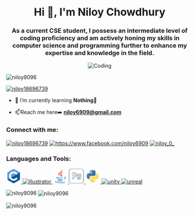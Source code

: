 <h1 align="center">Hi 👋, I'm Niloy Chowdhury</h1>
<h3 align="center">As a current CSE student, I possess an intermediate level of coding proficiency and am actively honing my skills in computer science and programming further to enhance my expertise and knowledge in the field.</h3>
<div style="text-align: center;">
    <img alt="Coding" width="400" src="https://media3.giphy.com/media/v1.Y2lkPTc5MGI3NjExZHl4MnBjZmU5dXQyaGt5M2FnNWRqeXlvYWZjZnZhMzNiY21ydzBvbSZlcD12MV9pbnRlcm5hbF9naWZfYnlfaWQmY3Q9Zw/78XCFBGOlS6keY1Bil/giphy.gif">
</div>

</div>

<p align="left"> <img src="https://komarev.com/ghpvc/?username=niloy9096&label=Profile%20views&color=0e75b6&style=flat" alt="niloy9096" /> </p>

<p align="left"> <a href="https://twitter.com/niloy18696739" target="blank"><img src="https://img.shields.io/twitter/follow/niloy18696739?logo=twitter&style=for-the-badge" alt="niloy18696739" /></a> </p>

- 🌱 I’m currently learning **Nothing🫥**

- 📫Reach me here➡️ **niloy6909@gmail.com**

<h3 align="left">Connect with me:</h3>
<p align="left">
<a href="https://twitter.com/niloy18696739" target="blank"><img align="center" src="https://raw.githubusercontent.com/rahuldkjain/github-profile-readme-generator/master/src/images/icons/Social/twitter.svg" alt="niloy18696739" height="30" width="40" /></a>
<a href="https://fb.com/https://www.facebook.com/niloy6909" target="blank"><img align="center" src="https://raw.githubusercontent.com/rahuldkjain/github-profile-readme-generator/master/src/images/icons/Social/facebook.svg" alt="https://www.facebook.com/niloy6909" height="30" width="40" /></a>
<a href="https://instagram.com/niloy_0_" target="blank"><img align="center" src="https://raw.githubusercontent.com/rahuldkjain/github-profile-readme-generator/master/src/images/icons/Social/instagram.svg" alt="niloy_0_" height="30" width="40" /></a>
</p>

<h3 align="left">Languages and Tools:</h3>
<p align="left"> <a href="https://www.cprogramming.com/" target="_blank" rel="noreferrer"> <img src="https://raw.githubusercontent.com/devicons/devicon/master/icons/c/c-original.svg" alt="c" width="40" height="40"/> </a> <a href="https://www.adobe.com/in/products/illustrator.html" target="_blank" rel="noreferrer"> <img src="https://www.vectorlogo.zone/logos/adobe_illustrator/adobe_illustrator-icon.svg" alt="illustrator" width="40" height="40"/> </a> <a href="https://www.java.com" target="_blank" rel="noreferrer"> <img src="https://raw.githubusercontent.com/devicons/devicon/master/icons/java/java-original.svg" alt="java" width="40" height="40"/> </a> <a href="https://www.photoshop.com/en" target="_blank" rel="noreferrer"> <img src="https://raw.githubusercontent.com/devicons/devicon/master/icons/photoshop/photoshop-line.svg" alt="photoshop" width="40" height="40"/> </a> <a href="https://www.python.org" target="_blank" rel="noreferrer"> <img src="https://raw.githubusercontent.com/devicons/devicon/master/icons/python/python-original.svg" alt="python" width="40" height="40"/> </a> <a href="https://unity.com/" target="_blank" rel="noreferrer"> <img src="https://www.vectorlogo.zone/logos/unity3d/unity3d-icon.svg" alt="unity" width="40" height="40"/> </a> <a href="https://unrealengine.com/" target="_blank" rel="noreferrer"> <img src="https://raw.githubusercontent.com/kenangundogan/fontisto/036b7eca71aab1bef8e6a0518f7329f13ed62f6b/icons/svg/brand/unreal-engine.svg" alt="unreal" width="40" height="40"/> </a> </p>

<p><img align="left" src="https://github-readme-stats.vercel.app/api/top-langs?username=niloy9096&show_icons=true&locale=en&layout=compact" alt="niloy9096" /></p>

<p>&nbsp;<img align="center" src="https://github-readme-stats.vercel.app/api?username=niloy9096&show_icons=true&locale=en" alt="niloy9096" /></p>

<p><img align="center" src="https://github-readme-streak-stats.herokuapp.com/?user=niloy9096&" alt="niloy9096" /></p>
